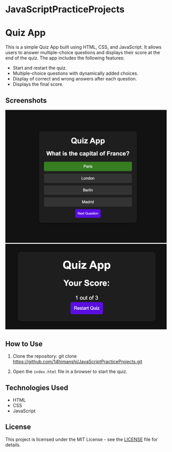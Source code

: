 # JavaScriptPracticeProjects
# Quiz App

This is a simple Quiz App built using HTML, CSS, and JavaScript. It allows users to answer multiple-choice questions and displays their score at the end of the quiz. The app includes the following features:

- Start and restart the quiz.
- Multiple-choice questions with dynamically added choices.
- Display of correct and wrong answers after each question.
- Displays the final score.

## Screenshots
![Screenshot 1](./pic1.png)
![Screenshot 2](./pic2.png)

## How to Use
1. Clone the repository:
git clone https://github.com/14himanshi/JavaScriptPracticeProjects.git


2. Open the `index.html` file in a browser to start the quiz.

## Technologies Used
- HTML
- CSS
- JavaScript

## License
This project is licensed under the MIT License - see the [LICENSE](LICENSE) file for details.
